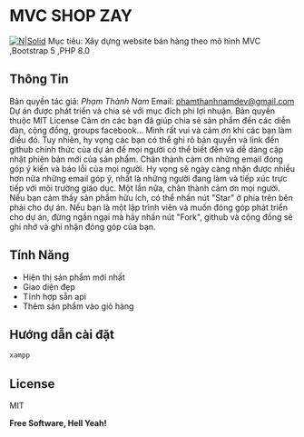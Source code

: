 # MVC SHOP ZAY

[![N|Solid](https://lh3.googleusercontent.com/ogw/ADGmqu_gIPjreKE3aFxubEDb7KL6JH_T-HCtrCPUVm0EUQ=s83-c-mo)](https://www.facebook.com/ptn1411/)
Mục tiêu: Xây dựng website bán hàng theo mô hình MVC ,Bootstrap 5 ,PHP 8.0
## Thông Tin
Bản quyền tác giả:
*Phạm Thành Nam*
Email: phamthanhnamdev@gmail.com
Dự án được phát triển và chia sẻ với mục đích phi lợi nhuận.
Bản quyền thuộc MIT License
Cảm ơn các bạn đã giúp chia sẻ sản phẩm đến các diễn đàn, cộng đồng, groups facebook... Mình rất vui và cảm ơn khi các bạn làm điều đó. Tuy nhiên, hy vọng các bạn có thể ghi rõ bản quyền và link đến github chính thức của dự án để mọi người có thể biết đến và dễ dàng cập nhật phiên bản mới của sản phẩm.
Chân thành cảm ơn những email đóng góp ý kiến và báo lỗi của mọi người. Hy vọng sẽ ngày càng nhận được nhiều hơn nữa những email góp ý, nhất là những người đang làm và tiếp xúc trực tiếp với môi trường giáo dục. Một lần nữa, chân thành cảm ơn mọi người.
Nếu bạn cảm thấy sản phẩm hữu ích, có thể nhấn nút "Star" ở phía trên bên phải cho dự án. Nếu bạn là một lập trình viên và muốn đóng góp phát triển cho dự án, đừng ngần ngại mà hãy nhấn nút "Fork", github và cộng đồng sẽ ghi nhớ và ghi nhận đóng góp của bạn.
## Tính Năng

- Hiện thị sản phẩm mới nhất
- Giao diện đẹp
- Tĩnh hợp sẵn api
- Thêm sản phẩm vào giỏ hàng

## Hướng dẫn cài đặt


```sh
xampp
```

## License

MIT

**Free Software, Hell Yeah!**

[//]: # (These are reference links used in the body of this note and get stripped out when the markdown processor does its job. There is no need to format nicely because it shouldn't be seen. Thanks SO - http://stackoverflow.com/questions/4823468/store-comments-in-markdown-syntax)


